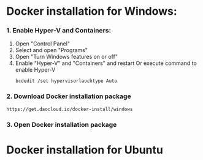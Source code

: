 # Docker installation for Windows:
### 1. Enable Hyper-V and Containers:
   1) Open "Control Panel"
   2) Select and open "Programs"
   3) Open "Turn Windows features on or off"
   4) Enable "Hyper-V" and "Containers" and restart 
      Or execute command to enable Hyper-V
      ```
      bcdedit /set hypervisorlauchtype Auto
      ```
### 2. Download Docker installation package
   ```
   https://get.daocloud.io/docker-install/windows
   ```
### 3. Open Docker installation package

# Docker installation for Ubuntu
